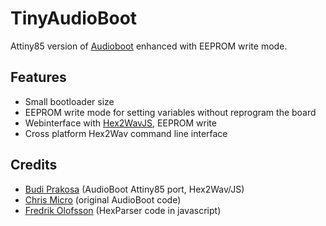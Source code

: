 # TinyAudioBoot

Attiny85 version of [Audioboot](http://www.hobby-roboter.de/forum/viewtopic.php?f=4&t=127) enhanced with EEPROM write mode.

## Features

- Small bootloader size
- EEPROM write mode for setting variables without reprogram the board
- Webinterface with [Hex2WavJS](4_4.1-Hex2Wav.md), EEPROM write
- Cross platform Hex2Wav command line interface


## Credits

* [Budi Prakosa](http://manticore.id) (AudioBoot Attiny85 port, Hex2Wav/JS)
* [Chris Micro](https://github.com/ChrisMicro) (original AudioBoot code)
* [Fredrik Olofsson](http://fredrikolofsson.com/) (HexParser code in javascript)